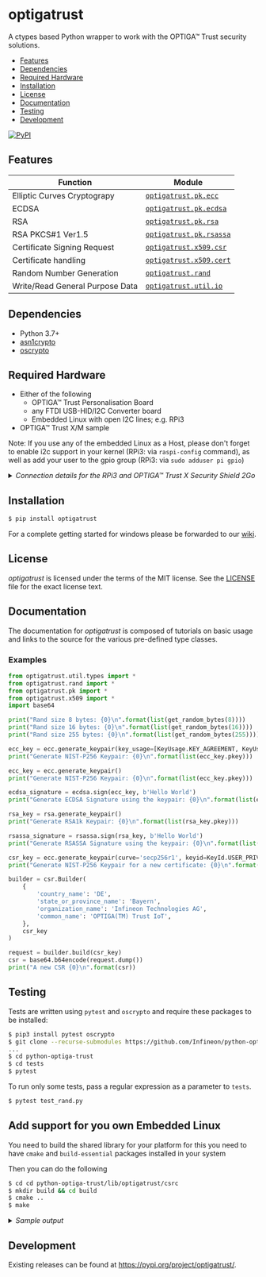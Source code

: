 # optigatrust

A ctypes based Python wrapper to work with the OPTIGA™ Trust security solutions.

 - [Features](#features)
 - [Dependencies](#dependencies)
 - [Required Hardware](#required-hardware)
 - [Installation](#installation)
 - [License](#license)
 - [Documentation](#documentation)
 - [Testing](#testing)
 - [Development](#development)

[![PyPI](https://img.shields.io/pypi/v/optigatrust.svg)](https://pypi.org/project/optigatrust/)

## Features

| Function                    | Module                                      |
| --------------------------- | ------------------------------------------- | 
| Elliptic Curves Cryptograpy | [`optigatrust.pk.ecc`](lib/optigatrust/pk/ecc.py)       | 
| ECDSA                       | [`optigatrust.pk.ecdsa`](lib/optigatrust/pk/ecdsa.py)       |
| RSA                         | [`optigatrust.pk.rsa`](lib/optigatrust/pk/rsa.py)       | 
| RSA PKCS#1 Ver1.5           | [`optigatrust.pk.rsassa`](lib/optigatrust/pk/rsassa.py)       | 
| Certificate Signing Request | [`optigatrust.x509.csr`](lib/optigatrust/x509/csr.py)     |
| Certificate handling        | [`optigatrust.x509.cert`](lib/optigatrust/x509/cert.py)     | 
| Random Number Generation    | [`optigatrust.rand`](lib/optigatrust/rand/__init__.py)       | 
| Write/Read General Purpose Data | [`optigatrust.util.io`](lib/optigatrust/util/io.py)       | 

## Dependencies

 - Python 3.7+ 
 - [asn1crypto](https://github.com/wbond/asn1crypto)
 - [oscrypto](https://github.com/wbond/oscrypto)
 
## Required Hardware

  * Either of the following
    * OPTIGA™ Trust Personalisation Board
    * any FTDI USB-HID/I2C Converter board
    * Embedded Linux with open I2C lines; e.g. RPi3
  * OPTIGA™ Trust X/M sample

Note: If you use any of the embedded Linux as a Host, please don't forget to enable i2c support in your kernel (RPi3: via `raspi-config` command), as well as add your user to the gpio group (RPi3: via `sudo adduser pi gpio`)

<details>
<summary> <em> Connection details for the RPi3 and OPTIGA™ Trust X Security Shield 2Go  </em> </summary>
<img src="https://github.com/Infineon/Assets/raw/master/Pictures/optiga_trust_x_rpi3_setup.jpg"  width=60% height=%60>
</details>

## Installation

```bash
$ pip install optigatrust
```

For a complete getting started for windows please be forwarded to our [wiki](https://github.com/Infineon/python-optiga-trust/wiki/Quickstart-Windows-(usb)).

## License

*optigatrust* is licensed under the terms of the MIT license. See the
[LICENSE](LICENSE) file for the exact license text.

## Documentation

The documentation for *optigatrust* is composed of tutorials on basic usage and
links to the source for the various pre-defined type classes.

### Examples

```python
from optigatrust.util.types import *
from optigatrust.rand import *
from optigatrust.pk import *
from optigatrust.x509 import *
import base64

print("Rand size 8 bytes: {0}\n".format(list(get_random_bytes(8))))
print("Rand size 16 bytes: {0}\n".format(list(get_random_bytes(16))))
print("Rand size 255 bytes: {0}\n".format(list(get_random_bytes(255))))

ecc_key = ecc.generate_keypair(key_usage=[KeyUsage.KEY_AGREEMENT, KeyUsage.AUTHENTICATION])
print("Generate NIST-P256 Keypair: {0}\n".format(list(ecc_key.pkey)))

ecc_key = ecc.generate_keypair()
print("Generate NIST-P256 Keypair: {0}\n".format(list(ecc_key.pkey)))

ecdsa_signature = ecdsa.sign(ecc_key, b'Hello World')
print("Generate ECDSA Signature using the keypair: {0}\n".format(list(ecdsa_signature.signature)))

rsa_key = rsa.generate_keypair()
print("Generate RSA1k Keypair: {0}\n".format(list(rsa_key.pkey)))

rsassa_signature = rsassa.sign(rsa_key, b'Hello World')
print("Generate RSASSA Signature using the keypair: {0}\n".format(list(rsassa_signature.signature)))

csr_key = ecc.generate_keypair(curve='secp256r1', keyid=KeyId.USER_PRIVKEY_3)
print("Generate NIST-P256 Keypair for a new certificate: {0}\n".format(list(csr_key.pkey)))

builder = csr.Builder(
	{
		'country_name': 'DE',
		'state_or_province_name': 'Bayern',
		'organization_name': 'Infineon Technologies AG',
		'common_name': 'OPTIGA(TM) Trust IoT',
	},
	csr_key
)

request = builder.build(csr_key)
csr = base64.b64encode(request.dump())
print("A new CSR {0}\n".format(csr))

```

## Testing

Tests are written using `pytest` and `oscrypto` and require these packages to be installed:

```bash
$ pip3 install pytest oscrypto
$ git clone --recurse-submodules https://github.com/Infineon/python-optiga-trust
...
$ cd python-optiga-trust
$ cd tests
$ pytest
```

To run only some tests, pass a regular expression as a parameter to `tests`.

```bash
$ pytest test_rand.py
```

## Add support for you own Embedded Linux

You need to build the shared library for your platform for this you need to have `cmake` and `build-essential` packages installed in your system

Then you can do the following

```bash
$ cd cd python-optiga-trust/lib/optigatrust/csrc
$ mkdir build && cd build
$ cmake ..
$ make
```

<details>
<summary> <em> Sample output </em> </summary>

```bash
pi@raspberrypi:~/git/python-optiga-trust/lib/optigatrust/csrc/build $ make
Scanning dependencies of target optigatrust-libusb-linux-armv7l
[  1%] Building C object CMakeFiles/optigatrust-libusb-linux-armv7l.dir/optiga-trust-x/optiga/crypt/optiga_crypt.c.o
[  3%] Building C object CMakeFiles/optigatrust-libusb-linux-armv7l.dir/optiga-trust-x/optiga/util/optiga_util.c.o
[  4%] Building C object CMakeFiles/optigatrust-libusb-linux-armv7l.dir/optiga-trust-x/optiga/cmd/CommandLib.c.o
[  6%] Building C object CMakeFiles/optigatrust-libusb-linux-armv7l.dir/optiga-trust-x/optiga/common/Logger.c.o
[  8%] Building C object CMakeFiles/optigatrust-libusb-linux-armv7l.dir/optiga-trust-x/optiga/common/Util.c.o
[  9%] Building C object CMakeFiles/optigatrust-libusb-linux-armv7l.dir/optiga-trust-x/optiga/comms/ifx_i2c/ifx_i2c.c.o
[ 11%] Building C object CMakeFiles/optigatrust-libusb-linux-armv7l.dir/optiga-trust-x/optiga/comms/ifx_i2c/ifx_i2c_config.c.o
[ 13%] Building C object CMakeFiles/optigatrust-libusb-linux-armv7l.dir/optiga-trust-x/optiga/comms/ifx_i2c/ifx_i2c_data_link_layer.c.o
[ 14%] Building C object CMakeFiles/optigatrust-libusb-linux-armv7l.dir/optiga-trust-x/optiga/comms/ifx_i2c/ifx_i2c_physical_layer.c.o
[ 16%] Building C object CMakeFiles/optigatrust-libusb-linux-armv7l.dir/optiga-trust-x/optiga/comms/ifx_i2c/ifx_i2c_transport_layer.c.o
[ 18%] Building C object CMakeFiles/optigatrust-libusb-linux-armv7l.dir/optiga-trust-x/optiga/dtls/AlertProtocol.c.o
[ 19%] Building C object CMakeFiles/optigatrust-libusb-linux-armv7l.dir/optiga-trust-x/optiga/dtls/DtlsFlightHandler.c.o
[ 21%] Building C object CMakeFiles/optigatrust-libusb-linux-armv7l.dir/optiga-trust-x/optiga/dtls/DtlsHandshakeProtocol.c.o
[ 22%] Building C object CMakeFiles/optigatrust-libusb-linux-armv7l.dir/optiga-trust-x/optiga/dtls/DtlsRecordLayer.c.o
[ 24%] Building C object CMakeFiles/optigatrust-libusb-linux-armv7l.dir/optiga-trust-x/optiga/dtls/DtlsTransportLayer.c.o
[ 26%] Building C object CMakeFiles/optigatrust-libusb-linux-armv7l.dir/optiga-trust-x/optiga/dtls/DtlsWindowing.c.o
[ 27%] Building C object CMakeFiles/optigatrust-libusb-linux-armv7l.dir/optiga-trust-x/optiga/dtls/HardwareCrypto.c.o
[ 29%] Building C object CMakeFiles/optigatrust-libusb-linux-armv7l.dir/optiga-trust-x/optiga/dtls/MessageLayer.c.o
[ 31%] Building C object CMakeFiles/optigatrust-libusb-linux-armv7l.dir/optiga-trust-x/optiga/dtls/OCP.c.o
[ 32%] Building C object CMakeFiles/optigatrust-libusb-linux-armv7l.dir/optiga-trust-x/optiga/dtls/OCPConfig.c.o
[ 34%] Building C object CMakeFiles/optigatrust-libusb-linux-armv7l.dir/optiga-trust-x/optiga_trust_init.c.o
[ 36%] Building C object CMakeFiles/optigatrust-libusb-linux-armv7l.dir/optiga-trust-x/pal/libusb/optiga_comms_ifx_i2c_usb.c.o
[ 37%] Building C object CMakeFiles/optigatrust-libusb-linux-armv7l.dir/optiga-trust-x/pal/libusb/pal_common.c.o
[ 39%] Building C object CMakeFiles/optigatrust-libusb-linux-armv7l.dir/optiga-trust-x/pal/libusb/pal.c.o
[ 40%] Building C object CMakeFiles/optigatrust-libusb-linux-armv7l.dir/optiga-trust-x/pal/libusb/pal_gpio.c.o
[ 42%] Building C object CMakeFiles/optigatrust-libusb-linux-armv7l.dir/optiga-trust-x/pal/libusb/pal_i2c.c.o
[ 44%] Building C object CMakeFiles/optigatrust-libusb-linux-armv7l.dir/optiga-trust-x/pal/libusb/pal_ifx_usb_config.c.o
[ 45%] Building C object CMakeFiles/optigatrust-libusb-linux-armv7l.dir/optiga-trust-x/pal/libusb/pal_os_event.c.o
[ 47%] Building C object CMakeFiles/optigatrust-libusb-linux-armv7l.dir/optiga-trust-x/pal/libusb/pal_os_lock.c.o
[ 49%] Building C object CMakeFiles/optigatrust-libusb-linux-armv7l.dir/optiga-trust-x/pal/libusb/pal_os_timer.c.o
[ 50%] Linking C shared library ../lib/liboptigatrust-libusb-linux-armv7l.so
[ 50%] Built target optigatrust-libusb-linux-armv7l
Scanning dependencies of target optigatrust-i2c-linux-armv7l
[ 52%] Building C object CMakeFiles/optigatrust-i2c-linux-armv7l.dir/optiga-trust-x/optiga/crypt/optiga_crypt.c.o
[ 54%] Building C object CMakeFiles/optigatrust-i2c-linux-armv7l.dir/optiga-trust-x/optiga/util/optiga_util.c.o
[ 55%] Building C object CMakeFiles/optigatrust-i2c-linux-armv7l.dir/optiga-trust-x/optiga/cmd/CommandLib.c.o
[ 57%] Building C object CMakeFiles/optigatrust-i2c-linux-armv7l.dir/optiga-trust-x/optiga/common/Logger.c.o
[ 59%] Building C object CMakeFiles/optigatrust-i2c-linux-armv7l.dir/optiga-trust-x/optiga/common/Util.c.o
[ 60%] Building C object CMakeFiles/optigatrust-i2c-linux-armv7l.dir/optiga-trust-x/optiga/comms/ifx_i2c/ifx_i2c.c.o
[ 62%] Building C object CMakeFiles/optigatrust-i2c-linux-armv7l.dir/optiga-trust-x/optiga/comms/ifx_i2c/ifx_i2c_config.c.o
[ 63%] Building C object CMakeFiles/optigatrust-i2c-linux-armv7l.dir/optiga-trust-x/optiga/comms/ifx_i2c/ifx_i2c_data_link_layer.c.o
[ 65%] Building C object CMakeFiles/optigatrust-i2c-linux-armv7l.dir/optiga-trust-x/optiga/comms/ifx_i2c/ifx_i2c_physical_layer.c.o
[ 67%] Building C object CMakeFiles/optigatrust-i2c-linux-armv7l.dir/optiga-trust-x/optiga/comms/ifx_i2c/ifx_i2c_transport_layer.c.o
[ 68%] Building C object CMakeFiles/optigatrust-i2c-linux-armv7l.dir/optiga-trust-x/optiga/dtls/AlertProtocol.c.o
[ 70%] Building C object CMakeFiles/optigatrust-i2c-linux-armv7l.dir/optiga-trust-x/optiga/dtls/DtlsFlightHandler.c.o
[ 72%] Building C object CMakeFiles/optigatrust-i2c-linux-armv7l.dir/optiga-trust-x/optiga/dtls/DtlsHandshakeProtocol.c.o
[ 73%] Building C object CMakeFiles/optigatrust-i2c-linux-armv7l.dir/optiga-trust-x/optiga/dtls/DtlsRecordLayer.c.o
[ 75%] Building C object CMakeFiles/optigatrust-i2c-linux-armv7l.dir/optiga-trust-x/optiga/dtls/DtlsTransportLayer.c.o
[ 77%] Building C object CMakeFiles/optigatrust-i2c-linux-armv7l.dir/optiga-trust-x/optiga/dtls/DtlsWindowing.c.o
[ 78%] Building C object CMakeFiles/optigatrust-i2c-linux-armv7l.dir/optiga-trust-x/optiga/dtls/HardwareCrypto.c.o
[ 80%] Building C object CMakeFiles/optigatrust-i2c-linux-armv7l.dir/optiga-trust-x/optiga/dtls/MessageLayer.c.o
[ 81%] Building C object CMakeFiles/optigatrust-i2c-linux-armv7l.dir/optiga-trust-x/optiga/dtls/OCP.c.o
[ 83%] Building C object CMakeFiles/optigatrust-i2c-linux-armv7l.dir/optiga-trust-x/optiga/dtls/OCPConfig.c.o
[ 85%] Building C object CMakeFiles/optigatrust-i2c-linux-armv7l.dir/optiga-trust-x/optiga_trust_init.c.o
[ 86%] Building C object CMakeFiles/optigatrust-i2c-linux-armv7l.dir/optiga-trust-x/optiga/comms/optiga_comms.c.o
[ 88%] Building C object CMakeFiles/optigatrust-i2c-linux-armv7l.dir/optiga-trust-x/pal/linux/pal.c.o
[ 90%] Building C object CMakeFiles/optigatrust-i2c-linux-armv7l.dir/optiga-trust-x/pal/linux/pal_gpio.c.o
[ 91%] Building C object CMakeFiles/optigatrust-i2c-linux-armv7l.dir/optiga-trust-x/pal/linux/pal_i2c.c.o
[ 93%] Building C object CMakeFiles/optigatrust-i2c-linux-armv7l.dir/optiga-trust-x/pal/linux/target/rpi3/pal_ifx_i2c_config.c.o
[ 95%] Building C object CMakeFiles/optigatrust-i2c-linux-armv7l.dir/optiga-trust-x/pal/linux/pal_os_event.c.o
[ 96%] Building C object CMakeFiles/optigatrust-i2c-linux-armv7l.dir/optiga-trust-x/pal/linux/pal_os_lock.c.o
[ 98%] Building C object CMakeFiles/optigatrust-i2c-linux-armv7l.dir/optiga-trust-x/pal/linux/pal_os_timer.c.o
[100%] Linking C shared library ../lib/liboptigatrust-i2c-linux-armv7l.so
[100%] Built target optigatrust-i2c-linux-armv7l
```
</details>

## Development

Existing releases can be found at https://pypi.org/project/optigatrust/.
